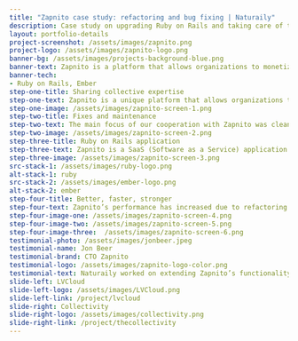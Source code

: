 ```yaml
---
title: "Zapnito case study: refactoring and bug fixing | Naturaily"
description: Case study on upgrading Ruby on Rails and taking care of the service.
layout: portfolio-details
project-screenshot: /assets/images/zapnito.png
project-logo: /assets/images/zapnito-logo.png
banner-bg: /assets/images/projects-background-blue.png
banner-text: Zapnito is a platform that allows organizations to monetize their professional expertise. In this case study, you will see how Naturaily improved it by helping in taking care of the service.
banner-tech:
- Ruby on Rails, Ember
step-one-title: Sharing collective expertise
step-one-text: Zapnito is a unique platform that allows organizations to share and monetize their professional, collective expertise with other companies and clients. With too much work on their hands, Zapnito sought for skilled and precise on-demand developers. Scaling up their IT team in order to acquire help with the small things allowed them to focus on the bigger picture of their product. Naturaily took on the challenge.
step-one-image: /assets/images/zapnito-screen-1.png
step-two-title: Fixes and maintenance
step-two-text: The main focus of our cooperation with Zapnito was cleaning up the code and refactoring service’s features. Our team upgraded Ruby on Rails version on the client’s side and performed several bug fixing. Apart from that, Naturaily was in charge of general maintenance of the service and adding cosmetic touches.
step-two-image: /assets/images/zapnito-screen-2.png
step-three-title: Ruby on Rails application
step-three-text: Zapnito is a SaaS (Software as a Service) application. It uses Ruby on Rails on the server-side, users are welcomed with Ember.js on frontend-side. PostgreSQL was used as the database system, Sendgrid as the email service.<br><br>The project has been managed using Kanban methodology.
step-three-image: /assets/images/zapnito-screen-3.png
src-stack-1: /assets/images/ruby-logo.png
alt-stack-1: ruby
src-stack-2: /assets/images/ember-logo.png
alt-stack-2: ember
step-four-title: Better, faster, stronger
step-four-text: Zapnito’s performance has increased due to refactoring and bug fixing. The service now utilizes a much more secure version of Ruby on Rails.
step-four-image-one: /assets/images/zapnito-screen-4.png
step-four-image-two: /assets/images/zapnito-screen-5.png
step-four-image-three:  /assets/images/zapnito-screen-6.png
testimonial-photo: /assets/images/jonbeer.jpeg
testimonial-name: Jon Beer
testimonial-brand: CTO Zapnito
testimonial-logo: /assets/images/zapnito-logo-color.png
testimonial-text: Naturaily worked on extending Zapnito’s functionality by developing new features and upgrade of our stack. They significantly helped us with the maintenance work. Naturaily’s responsiveness is exceptional. We were frequently updated with where things stand. While they could improve in terms of English language skills, we feel that they are an extended part of our team.
slide-left: LVCloud
slide-left-logo: /assets/images/LVCloud.png
slide-left-link: /project/lvcloud
slide-right: Collectivity
slide-right-logo: /assets/images/collectivity.png
slide-right-link: /project/thecollectivity
---
```

